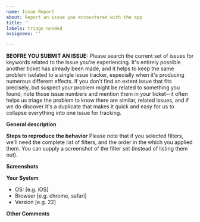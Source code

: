 ```yaml
---
name: Issue Report
about: Report an issue you encountered with the app
title: ''
labels: triage needed
assignees: ''

---
```

**BEOFRE YOU SUBMIT AN ISSUE:** Please search the current set of issues for keywords related to the issue you're experiencing. It's entirely possible another ticket has already been made, and it helps to keep the same problem isolated to a single issue tracker, especially when it's producing numerous different effects. If you don't find an extent issue that fits precisely, but suspect your problem might be related to something you found, note those issue numbers and mention them in your ticket--it often helps us triage the problem to know there are similar, related issues, and if we do discover it's a duplicate that makes it quick and easy for us to collapse everything into one issue for tracking.

**General description**

**Steps to reproduce the behavior**
Please note that if you selected filters, we'll need the complete list of filters, and the order in the which you applied them. You can supply a screenshot of the filter set (instead of listing them out).

**Screenshots**

**Your System**
 - OS: [e.g. iOS]
 - Browser [e.g. chrome, safari]
 - Version [e.g. 22]

**Other Comments**
